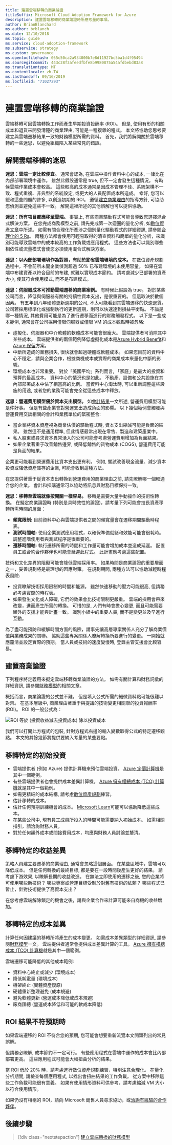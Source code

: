 ```yaml
---
title: 建置雲端移轉的商業論證
titleSuffix: Microsoft Cloud Adoption Framework for Azure
description: 建置雲端移轉的商業論證時所應考量的事項。
author: BrianBlanchard
ms.author: brblanch
ms.date: 12/10/2018
ms.topic: guide
ms.service: cloud-adoption-framework
ms.subservice: strategy
ms.custom: governance
ms.openlocfilehash: 055c50ca2a934000b7e8d11927bc5ba1d4f95494
ms.sourcegitcommit: 443c28f3afeedfbfe8b9980875a54afdbebd83a8
ms.translationtype: MT
ms.contentlocale: zh-TW
ms.lasthandoff: 09/16/2019
ms.locfileid: "71027293"
---
```

# <a name="build-a-business-justification-for-cloud-migration"></a>建置雲端移轉的商業論證

雲端移轉可因雲端轉換工作而產生早期投資投酬率 (ROI)。 但是, 使用有形的相關成本和退貨來開發清楚的商業理由, 可能是一種複雜的程式。 本文將協助您思考要建立與雲端遷移結果一致的財務模型所需的資料。 首先，我們將解開關於雲端移轉的一些迷思，以避免組織陷入某些常見的錯誤。

## <a name="dispelling-cloud-migration-myths"></a>解開雲端移轉的迷思

**迷思：雲端一定比較便宜。** 通常會認為, 在雲端中操作資料中心的成本, 一律比在內部部署環境中運作。 雖然此假設通常是 true, 但不一定會發生這種情況。 有時候雲端作業成本會較高。 這些較高的成本通常是因成本管理不佳、系統架構不一致、程式重複、非典型的系統設定, 或更大的人員配置成本所造成。 幸好, 您可以緩和這些問題的許多, 以創造初期的 ROI。 遵循[建立商業理由](#building-the-business-justification)的指導方針, 可協助您偵測並避免這些不一致。 解開這裡所述的其他誤解也可以提供協助。

**迷思：所有項目都應移至雲端。** 事實上, 有些商業驅動程式可能會導致您選擇混合式解決方案。 在您完成商務模型之前, 請先完成第一次迴圈的量化分析, 如[數位資產文章](../digital-estate/5-rs-of-rationalization.md)中所述。 如需有關合理化所牽涉之個別量化驅動程式的詳細資訊, 請參閱[合理化的 5 Rs](../digital-estate/5-rs-of-rationalization.md)。 兩種方法都會使用可輕易取得的清查資料和簡單的量化分析，來識別可能導致雲端中的成本較高的工作負載或應用程式。 這些方法也可以識別哪些相依性或流量模式會使您必須使用混合式解決方案。

**迷思：以內部部署環境作為對照，有助於節省雲端環境的成本。** 在數位資產規劃過程中，不會前所未聞企業偵測超過 50% 已布建環境的未使用容量。 如果在雲端中布建資產以符合目前的布建, 就難以實現成本節約。 請考慮減少已部署的資產大小, 使其符合使用模式, 而不是布建模式。

**迷思：伺服器成本可推動雲端遷移的商業案例。** 有時候此假設為 true。 對於某些公司而言，降低與伺服器有關的持續性資本支出，是很重要的。 但這取決於數個因素。 有五年到八年硬體更新週期的公司, 不太可能看到其雲端遷移的快速退貨。 公司若採用標準化或強制執行的更新週期，則可以快速達到損益平衡點。 不論是哪一種情況, 其他費用可能是為了進行遷移而進行的財務觸發程式。 以下是一些成本範例, 通常會在公司採用僅限伺服器或僅限 VM 的成本觀點時被忽略:

- 虛擬化、伺服器和中介軟體的軟體成本可能會很龐大。 雲端提供者可消除其中某些成本。 雲端提供者的兩個範例降低虛擬化成本是[Azure Hybrid Benefit](https://azure.microsoft.com/pricing/hybrid-benefit/#services)和[Azure 保留](https://azure.microsoft.com/reservations)方案。
- 中斷所造成的業務損失, 很快就會超過硬體或軟體成本。 如果您目前的資料中心不穩定，請與企業合作，根據商機成本或實際的商業成本來量化中斷的影響。
- 環境成本也非常重要。 對於「美國平均」系列而言, 「家庭」是最大的投資和預算的最高成本。 資料中心的情況也是如此。 不動產、設備和公共設施在其內部部署成本中佔了相當高的比例。 當資料中心淘汰時, 可以重新調整這些設施的用途, 或者您的業務可能會完全從這些成本中釋放。

**迷思：營運費用模型優於資本支出模型。** 如[會計結果](./business-outcomes/fiscal-outcomes.md)一文所述, 營運費用模型可能是件好事。 但是有些產業會對營運支出造成負面的影響。 以下幾個範例會觸發與營運費用交談相關的會計和業務單位的緊密整合:

- 當企業將資本資產視為商業估價的驅動程式時, 資本支出縮減可能是負面的結果。 雖然這不是通用標準, 但此情感最常出現在零售、製造和建築產業中。
- 私人股東或尋求資本異常湧入的公司可能會考慮營運費用增加為負面結果。
- 如果企業著重于改善銷售邊界, 或降低銷售的貨物成本 (COGS), 營運費用可能是負面的結果。

企業更可能看到營運費用比資本支出更有利。 例如, 嘗試改善現金流量、減少資本投資或降低資產庫存的企業, 可能會收到這種方法。

在您提供著重于從資本支出轉換到營運費用的商業理由之前, 請先瞭解哪一個較適合您的企業。 會計和採購通常可以協助將訊息與財務目標保持一致。

**迷思：移轉至雲端就像按開關一樣容易。** 移轉是需要大量手動操作的技術性轉換。 在擬定商業論證時 (特別是具時效性的論證)，請考量下列可能會拉長資產移轉所需時間的層面：

- **頻寬限制:** 目前資料中心與雲端提供者之間的頻寬量會在遷移期間驅動時程表。
- **測試時間軸:** 使用企業測試應用程式，以確保準備就緒和效能可能會很耗時。 調整進階使用者與測試程序是很重要的。
- **遷移時間軸:** 執行遷移所需的時間和工作量可能會增加成本並造成延遲。 配置員工或合約合作夥伴也可能會延遲此程式。 此計畫應考慮這些配置。

技術和文化差異的阻礙可能會降低雲端採用率。 如果時間是商業論證的重要層面之一，妥善規劃將是最理想的因應對策。 在規劃期間, 兩種方法可以協助減輕時程表風險:

- 投資瞭解技術採用限制的時間和能源。 雖然快速移動的壓力可能很高, 但請務必考慮實際的時程表。
- 如果發生文化或人障礙, 它們的效果會比技術限制更嚴重。 雲端的採用會帶來改變，進而產生所需的轉換。 可惜的是, 人們有時會擔心變更, 而且可能需要額外的支援才能與計畫一致。 識別小組中的重要人員, 而不是變更並及早進行互動。

為了盡可能預防和緩解時間方面的風險，請事先讓高層專案關係人充分了解商業價值與業務成果的關聯。 協助這些專案關係人瞭解轉換所要進行的變更。 一開始就應釐清並設定實際的預期。 當人員或技術的速度變慢時, 登錄主管支援會比較容易。

## <a name="building-the-business-justification"></a>建置商業論證

下列程序將定義用來擬定雲端移轉商業論證的方法。 如需有關計算和財務詞彙的詳細資訊, 請參閱[財務模型](./financial-models.md)的相關文章。

概括而言，商業論證的公式並不難。 但是填入公式所需的細微資料點可能很難以對齊。 在基本層級中, 商業理由著重于與提議的技術變更相關聯的投資報酬率 (ROI)。 ROI 的一般公式為：

![ROI 等於 (投資收益減去投資成本) 除以投資成本](../_images/strategy/formula-roi.png)

我們可以打開此方程式的包裝, 針對方程式右邊的輸入變數取得公式的特定遷移觀點。 本文的其餘幾節將提供要納入考量的某些要點。

## <a name="migration-specific-initial-investment"></a>移轉特定的初始投資

- 雲端提供者 (例如 Azure) 提供計算機來預估雲端投資。 [Azure 定價計算機](https://azure.microsoft.com/pricing)是其中一個範例。
- 有些雲端提供者也會提供成本差異計算機。 [Azure 擁有權總成本 (TCO) 計算機](https://azure.com/tco)就是其中一個範例。
- 如需更精細的成本結構, 請考慮[數位資產規劃](../digital-estate/index.md)練習。
- 估計移轉的成本。
- 估計任何預期訓練機會的成本。 [Microsoft Learn](/learn)可能可以協助降低這些成本。
- 在某些公司中, 現有員工成員所投入的時間可能需要納入初始成本。 如需相關指引，請洽詢財務人員。
- 對於任何額外成本或間接費用成本，均應與財務人員討論並釐清。

## <a name="migration-specific-revenue-deltas"></a>移轉特定的收益差異

策略人員建立要遷移的商業理由, 通常會忽略這個層面。 在某些區域中，雲端可以降低成本。 但是任何轉換的最終目標, 都是要在一段時間後產生更好的結果。 請考慮下游效果, 以瞭解長期的收益改進。 在無法立即使用的遷移之後, 您的企業將可使用哪些新技術？ 哪些專案或營運目標受制於對舊有技術的依賴？ 哪些程式已暫止，針對技術提供了高資本支出？

在您考慮雲端解除鎖定的機會之後，請與企業合作來計算可能來自商機的收益增加。

## <a name="migration-specific-cost-deltas"></a>移轉特定的成本差異

計算任何因建議的移轉所將產生的成本變更。 如需成本差異類型的詳細資訊, 請參閱[財務模型](./financial-models.md)一文。 雲端提供者通常會提供成本差異計算的工具。 [Azure 擁有權總成本 (TCO) 計算機](https://azure.com/tco)就是其中一個範例。

雲端遷移可能降低的其他成本範例:

- 資料中心終止或減少 (環境成本)
- 降低耗電量 (環境成本)
- 機架終止 (實體資產復原)
- 硬體重新整理避免 (成本規避)
- 避免軟體更新 (營運成本降低或成本規避)
- 廠商匯總 (營運成本降低和可能的軟成本降低)

## <a name="when-roi-results-are-surprising"></a>ROI 結果不符預期時

如果雲端遷移的 ROI 不符合您的預期, 您可能會想要重新流覽本文開頭列出的常見誤解。

但請務必瞭解, 成本節約不一定可行。 有些應用程式在雲端中運作的成本會比內部部署更高。 這些應用程式可能會大幅扭曲分析的結果。

當 ROI 低於 20% 時，請考慮進行[數位資產規劃](../digital-estate/index.md)練習，特別注意[合理化](../digital-estate/rationalize.md)。 在量化分析期間, 請檢查每個應用程式, 以找出會扭曲結果的工作負載。 從方案中移除這些工作負載可能很有意義。 如果有使用情形資料可供參考，請考慮縮減 VM 大小以符合使用情形。

如果仍沒有相稱的 ROI，請向 Microsoft 銷售人員尋求協助，或[洽詢有經驗的合作夥伴](https://azure.microsoft.com/migration/support)。

## <a name="next-steps"></a>後續步驟

> [!div class="nextstepaction"]
> [建立雲端轉換的財務模型](./financial-models.md)
